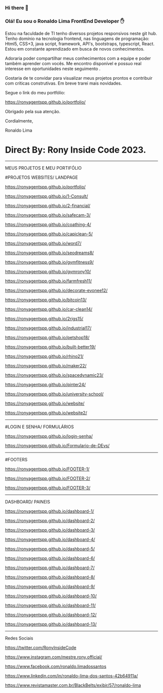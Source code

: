 ### Hi there 👋

### Olá! Eu sou o Ronaldo Lima FrontEnd Developer ✋

Estou na faculdade de TI 
tenho diversos projetos responsivos neste git hub. 
Tenho domínio na tecnologia frontend,
nas linguagens de programação:
Html5, CSS+3, java script, framework,
API's, bootstraps, typescript, React. 
Estou em constante aprendizado
em busca de novos conhecimentos.

Adoraria poder compartilhar meus conhecimentos 
com a equipe e poder também aprender com vocês.
Me encontro disponível e possuo real interesse 
em oportunidades neste seguimento .

Gostaria de te convidar para visualizar
meus projetos prontos 
e contribuir com críticas construtivas.
Em breve trarei mais novidades.

Segue o link do meu portfólio:

https://ronyagentspp.github.io/portfolio/


Obrigado pela sua atenção.

Cordialmente,

Ronaldo Lima

# Direct By: Rony Inside Code 2023.
_____________________________________________________________

MEUS PROJETOS E MEU PORTIFÓLIO

#PROJETOS WEBSITES/ LANDPAGE 

https://ronyagentspp.github.io/portfolio/

https://ronyagentspp.github.io/1-Consult/

https://ronyagentspp.github.io/2-financial/

https://ronyagentspp.github.io/safecam-3/

https://ronyagentspp.github.io/coathing-4/

https://ronyagentspp.github.io/capiclean-5/

https://ronyagentspp.github.io/word7/

 https://ronyagentspp.github.io/seodreams8/
 
 https://ronyagentspp.github.io/gymfitness9/
 
 https://ronyagentspp.github.io/gymrony10/
 
 https://ronyagentspp.github.io/farmfresh11/
 
 https://ronyagentspp.github.io/decorate-evonee12/
 
  https://ronyagentspp.github.io/bitcoin13/
  
  https://ronyagentspp.github.io/car-clean14/
  
  https://ronyagentspp.github.io/2rigs15/
  
   https://ronyagentspp.github.io/industrial17/
   
  https://ronyagentspp.github.io/petshop18/
  
  https://ronyagentspp.github.io/built-better19/
  
  https://ronyagentspp.github.io/rhino21/
  
  https://ronyagentspp.github.io/maker22/
  
  https://ronyagentspp.github.io/spacedynamic23/
  
  https://ronyagentspp.github.io/pinter24/

  https://ronyagentspp.github.io/university-school/

 https://ronyagentspp.github.io/website/
 
 https://ronyagentspp.github.io/website2/

____________________________________________________
#LOGIN E SENHA/ FORMULÁRIOS

 https://ronyagentspp.github.io/login-senha/

https://ronyagentspp.github.io/Formulario-de-DEvs/
____________________________________________________
#FOOTERS

https://ronyagentspp.github.io/FOOTER-1/

https://ronyagentspp.github.io/FOOTER-2/

https://ronyagentspp.github.io/FOOTER-3/

____________________________________________________

DASHBOARD/ PAINEIS

https://ronyagentspp.github.io/dashboard-1/

https://ronyagentspp.github.io/dashboard-2/

https://ronyagentspp.github.io/dashboard-3/

https://ronyagentspp.github.io/dashboard-4/

https://ronyagentspp.github.io/dashboard-5/

https://ronyagentspp.github.io/dashboard-6/

https://ronyagentspp.github.io/dashboard-7/

https://ronyagentspp.github.io/dashboard-8/

https://ronyagentspp.github.io/dashboard-9/

 https://ronyagentspp.github.io/dashboard-10/
 
 https://ronyagentspp.github.io/dashboard-11/
 
 https://ronyagentspp.github.io/dashboard-12/

https://ronyagentspp.github.io/dashboard-13/
____________________________________________________

Redes Sociais

https://twitter.com/RonyInsideCode

https://www.instagram.com/mestre.rony.official/

https://www.facebook.com/ronaldo.limadossantos

https://www.linkedin.com/in/ronaldo-lima-dos-santos-42b64911a/

https://www.revistamaster.com.br/BlackBelts/exibir/57/ronaldo-lima




